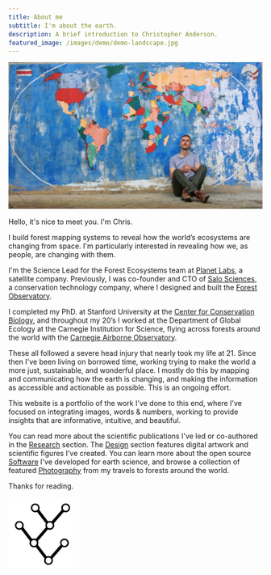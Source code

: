 ```yaml
---
title: About me
subtitle: I'm about the earth.
description: A brief introduction to Christopher Anderson.
featured_image: /images/demo/demo-landscape.jpg
---
```


<img src="/images/pages/map-seated.jpg">

Hello, it's nice to meet you. I'm Chris.

I build forest mapping systems to reveal how the world’s ecosystems are changing from space. I'm particularly interested in revealing how we, as people, are changing with them.

I'm the Science Lead for the Forest Ecosystems team at [Planet Labs](https://www.planet.com/products/planetary-variables/), a satellite company. Previously, I was co-founder and CTO of [Salo Sciences](https://salo.ai), a conservation technology company, where I designed and built the [Forest Observatory](https://www.forestobservatory.com).

I completed my PhD. at Stanford University at the [Center for Conservation Biology](https://ccb.stanford.edu), and throughout my 20’s I worked at the Department of Global Ecology at the Carnegie Institution for Science, flying across forests around the world with the [Carnegie Airborne Observatory](https://globalfutures.asu.edu/gdcs/global-airborne-observatory/).

These all followed a severe head injury that nearly took my life at 21. Since then I've been living on borrowed time, working trying to make the world a more just, sustainable, and wonderful place. I mostly do this by mapping and communicating how the earth is changing, and making the information as accessible and actionable as possible. This is an ongoing effort.

This website is a portfolio of the work I've done to this end, where I've focused on integrating images, words & numbers, working to provide insights that are informative, intuitive, and beautiful.

You can read more about the scientific publications I've led or co-authored in the [Research](/project/research) section. The [Design](/project/design) section features digital artwork and scientific figures I've created. You can learn more about the open source [Software](/project/software) I've developed for earth science, and browse a collection of featured [Photography](/project/photography) from my travels to forests around the world.

Thanks for reading.

<img style="max-width:10em;" src="/images/dichotomous-key.png">
